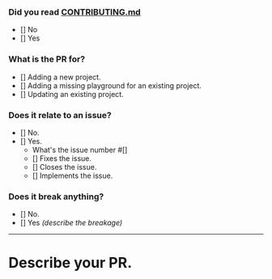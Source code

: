 ### Did you read [CONTRIBUTING.md](https://github.com/mudlabs/NativeScript-Play-Pit/blob/master/CONTRIBUTING.md)
- [] No
- [] Yes

### What is the PR for?
- [] Adding a new project.
- [] Adding a missing playground for an existing project.
- [] Updating an existing project.

### Does it relate to an issue?
- [] No.
- [] Yes.
  - What's the issue number #[]
  - [] Fixes the issue.
  - [] Closes the issue.
  - [] Implements the issue.
  
### Does it break anything?
- [] No.
- [] Yes _(describe the breakage)_

---

# Describe your PR.
